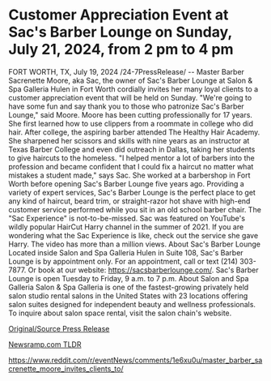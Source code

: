 # Customer Appreciation Event at Sac's Barber Lounge on Sunday, July 21, 2024, from 2 pm to 4 pm

FORT WORTH, TX, July 19, 2024 /24-7PressRelease/ -- Master Barber Sacrenette Moore, aka Sac, the owner of Sac's Barber Lounge at Salon & Spa Galleria Hulen in Fort Worth cordially invites her many loyal clients to a customer appreciation event that will be held on Sunday.  "We're going to have some fun and say thank you to those who patronize Sac's Barber Lounge," said Moore.   Moore has been cutting professionally for 17 years. She first learned how to use clippers from a roommate in college who did hair. After college, the aspiring barber attended The Healthy Hair Academy. She sharpened her scissors and skills with nine years as an instructor at Texas Barber College and even did outreach in Dallas, taking her students to give haircuts to the homeless.   "I helped mentor a lot of barbers into the profession and became confident that I could fix a haircut no matter what mistakes a student made," says Sac.  She worked at a barbershop in Fort Worth before opening Sac's Barber Lounge five years ago.   Providing a variety of expert services, Sac's Barber Lounge is the perfect place to get any kind of haircut, beard trim, or straight-razor hot shave with high-end customer service performed while you sit in an old school barber chair.  The "Sac Experience" is not-to-be-missed. Sac was featured on YouTube's wildly popular HairCut Harry channel in the summer of 2021. If you are wondering what the Sac Experience is like, check out the service she gave Harry. The video has more than a million views.  About Sac's Barber Lounge Located inside Salon and Spa Galleria Hulen in Suite 108, Sac's Barber Lounge is by appointment only. For an appointment, call or text (214) 303-7877. Or book at our website: https://sacsbarberlounge.com/. Sac's Barber Lounge is open Tuesday to Friday, 9 a.m. to 7 p.m.   About Salon and Spa Galleria Salon & Spa Galleria is one of the fastest-growing privately held salon studio rental salons in the United States with 23 locations offering salon suites designed for independent beauty and wellness professionals. To inquire about salon space rental, visit the salon chain's website. 

[Original/Source Press Release](https://www.24-7pressrelease.com/press-release/512671/customer-appreciation-event-at-sacs-barber-lounge-on-sunday-july-21-2024-from-2-pm-to-4-pm)
                    

[Newsramp.com TLDR](None) 

https://www.reddit.com/r/eventNews/comments/1e6xu0u/master_barber_sacrenette_moore_invites_clients_to/